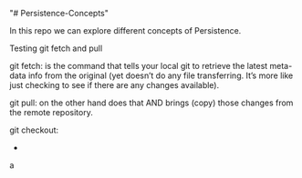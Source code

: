 "# Persistence-Concepts"

In this repo we can explore different concepts of Persistence.

Testing git fetch and pull

git fetch: is the command that tells your local git to retrieve the latest meta-data info from the original (yet doesn’t do any file transferring. It’s more like just checking to see if there are any changes available).

git pull: on the other hand does that AND brings (copy) those changes from the remote repository.

git checkout:

-
a
